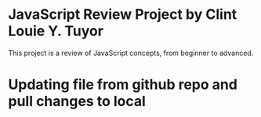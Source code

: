 # JavaScript Review Project by Clint Louie Y. Tuyor
This project is a review of JavaScript concepts, from beginner to advanced.

# Updating file from github repo and pull changes to local
